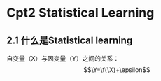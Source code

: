 # Cpt2 Statistical Learning
## 2.1 什么是Statistical learning
自变量（X）与因变量（Y）之间的关系：$$\Y=\f(\X)+\epsilon$$
